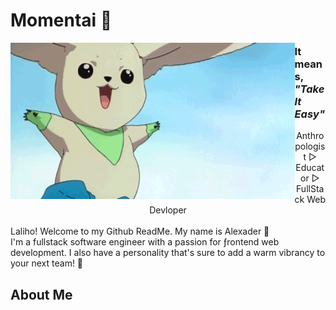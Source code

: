 # Momentai 🌿

<img height="250" align="left" alt="GIF" src="/assests/Terriermon2.gif">

### It means, _"Take It Easy"_

<div align="center">
Anthropologist ▷ Educator ▷ FullStack Web Devloper
</br>
</div>
<div align="left">
</br>
Laliho! Welcome to my Github ReadMe. My name is Alexader 🌻
</br>
I'm a fullstack software engineer with a passion for ƒrontend web development. I also have a personality that's sure to add a warm vibrancy to your next team! 🥳
</br>
</div>

## About Me
